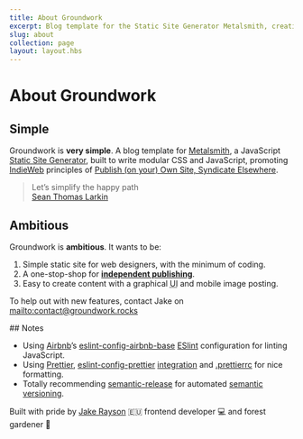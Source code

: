 ```yaml
---
title: About Groundwork
excerpt: Blog template for the Static Site Generator Metalsmith, creating RSS feeds to be consumed by all your social networks
slug: about
collection: page
layout: layout.hbs
---
```


# About Groundwork

## Simple

Groundwork is **very simple**. A blog template for [Metalsmith](http://www.metalsmith.io/), a JavaScript [Static Site Generator](https://www.staticgen.com/), built to write modular CSS and JavaScript, promoting [IndieWeb](https://indieweb.org/) principles of [Publish (on your) Own Site, Syndicate Elsewhere](https://indieweb.org/POSSE).

> Let’s simplify the happy path  
> [Sean Thomas Larkin](https://twitter.com/thelarkinn)

## Ambitious

Groundwork is **ambitious**. It wants to be:

1. Simple static site for web designers, with the minimum of coding.
2. A one-stop-shop for [**independent publishing**](https://indieweb.org/).
3. Easy to create content with a graphical <acronym title="User Interface">UI</acronym> and mobile image posting.

To help out with new features, contact Jake on <mailto:contact@groundwork.rocks>

## Notes

* Using [Airbnb](https://www.airbnb.co.uk/)’s [eslint-config-airbnb-base](https://www.npmjs.com/package/eslint-config-airbnb) [ESlint](https://eslint.org/) configuration for linting JavaScript.
* Using [Prettier](https://prettier.io/), [eslint-config-prettier](https://www.npmjs.com/package/eslint-config-prettier) [integration](https://prettier.io/docs/en/eslint.html#turn-off-eslint-s-formatting-rules) and [.prettierrc](https://github.com/growdigital/groundwork/blob/master/.prettierrc) for nice formatting.
* Totally recommending [semantic-release](https://www.npmjs.com/package/semantic-release) for automated [semantic versioning](https://semver.org/).

Built with pride by [Jake Rayson](https://www.growdigital.org/) 🇪🇺 frontend developer 💻 and forest gardener 🌳
